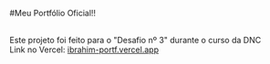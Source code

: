 #Meu Portfólio Oficial!!<br><br>

Este projeto foi feito para o "Desafio nº 3" durante o curso da DNC<br>
Link no Vercel: [ibrahim-portf.vercel.app](https://ibrahim-portf.vercel.app)
 
